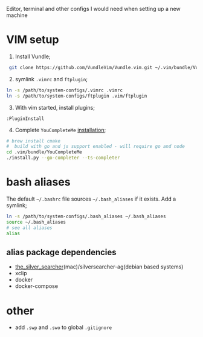 Editor, terminal and other configs I would need when setting up a new machine

# VIM setup
1. Install Vundle;
```bash
 git clone https://github.com/VundleVim/Vundle.vim.git ~/.vim/bundle/Vundle.vim
 ```
 2. symlink `.vimrc` and `ftplugin`;
 ```bash
 ln -s /path/to/system-configs/.vimrc .vimrc
 ln -s /path/to/system-configs/ftplugin .vim/ftplugin
 ```
 3. With vim started, install plugins;
 ```vim
 :PluginInstall
 ```
 4. Complete `YouCompleteMe` [installation](https://github.com/ycm-core/YouCompleteMe#installation);
 ```bash
# brew install cmake
#  build with go and js support enabled - will require go and node
cd .vim/bundle/YouCompleteMe
./install.py --go-completer --ts-completer
 ```

# bash aliases
The default `~/.bashrc` file sources `~/.bash_aliases` if it exists. Add a symlink;
```bash
ln -s /path/to/system-configs/.bash_aliases ~/.bash_aliases
source ~/.bash_aliases
# see all aliases
alias
```

## alias package dependencies
- [the_silver_searcher](https://github.com/ggreer/the_silver_searcher)(mac)/silversearcher-ag(debian based systems)
- xclip
- docker
- docker-compose

# other
- add `.swp` and `.swo` to global `.gitignore`
